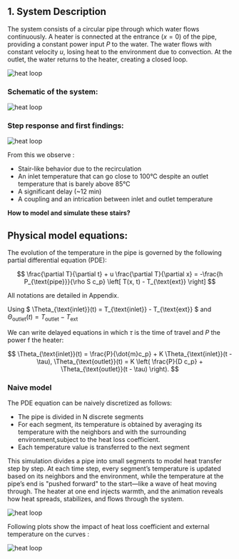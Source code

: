 [//]: # (# Heated Pipe System with Heat Loss)

[//]: # ()
[//]: # ()
[//]: # (This tutorial describes the process of controlling the outlet temperature of a 300 meters heat pipe close to the )

[//]: # ()
[//]: # (boiling temperature.)

[//]: # ()
[//]: # ()
[//]: # (The main goal is to describe the process of solving rather than the details of the equations.)

[//]: # ()
[//]: # ()
[//]: # (---)

## 1. System Description

The system consists of a circular pipe through which water flows continuously. A heater is connected at the entrance ($x = 0$) 
of the pipe, providing a constant power input $P$ to the water. The water flows with constant velocity $u$, losing heat 
to the environment due to convection. At the outlet, the water returns to the heater, creating a closed loop.

![heat loop](simple_diagram.png)


### Schematic of the system:

![heat loop](heat_loop.png)


### Step response and first findings:

![heat loop](step_response.jpg)

From this we observe :
- Stair-like behavior due to the recirculation
- An inlet temperature that can go close to 100°C despite an outlet temperature that is barely above 85°C
- A significant delay (~12 min)
- A coupling and an intrication between inlet and outlet temperature

**How to model and simulate these stairs?**


## Physical model equations:


The evolution of the temperature in the pipe is governed by the following partial differential equation (PDE):

$$
\frac{\partial T}{\partial t} + u \frac{\partial T}{\partial x} = -\frac{h P_{\text{pipe}}}{\rho S c_p} \left[ T(x, t) - T_{\text{ext}} \right]
$$

All notations are detailed in Appendix.

Using $ \Theta_{\text{inlet}}(t) = T_{\text{inlet}} - T_{\text{ext}} $ and $\Theta_{\text{outlet}}(t) = T_{\text{outlet}} - T_{\text{ext}}$

We can write delayed equations in which $\tau$ is the time of travel and $P$ the power f the heater:

$$
\Theta_{\text{inlet}}(t) = \frac{P}{\dot{m}c_p} + K \Theta_{\text{inlet}}(t - \tau),
\Theta_{\text{outlet}}(t) = K \left( \frac{P}{D c_p} +  \Theta_{\text{outlet}}(t - \tau) \right).
$$

### Naive model

The PDE equation can be naively discretized as follows:
- The pipe is divided in N discrete segments
- For each segment, its temperature is obtained by averaging its temperature with the neighbors and with the surrounding 
environment,subject to the heat loss coefficient.
- Each temperature value is transferred to the next segment

This simulation divides a pipe into small segments to model heat transfer step by step. At each time step, every segment’s 
temperature is updated based on its neighbors and the environment, while the temperature at the pipe’s end is "pushed forward" 
to the start—like a wave of heat moving through. The heater at one end injects warmth, and the animation reveals how heat spreads, 
stabilizes, and flows through the system. 


![heat loop](pipe_simulation.gif)

Following plots show the impact of heat loss coefficient and external temperature on the curves :

![heat loop](param_comparison.png)
